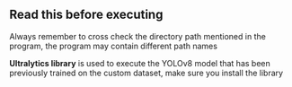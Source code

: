 <h2><b>Read this before executing</b></h2>

Always remember to cross check the directory path mentioned in the program, the program may contain different path names

<span><b>Ultralytics library</b></span> is used to execute the YOLOv8 model that has been previously trained on the custom dataset, make sure you install the library
